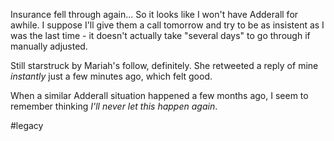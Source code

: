 Insurance fell through again... So it looks like I won't have Adderall for awhile. I suppose I'll give them a call tomorrow and try to be as insistent as I was the last time - it doesn't actually take "several days" to go through if manually adjusted.

Still starstruck by Mariah's follow, definitely. She retweeted a reply of mine *instantly* just a few minutes ago, which felt good.

When a similar Adderall situation happened a few months ago, I seem to remember thinking *I'll never let this happen again*.

#legacy